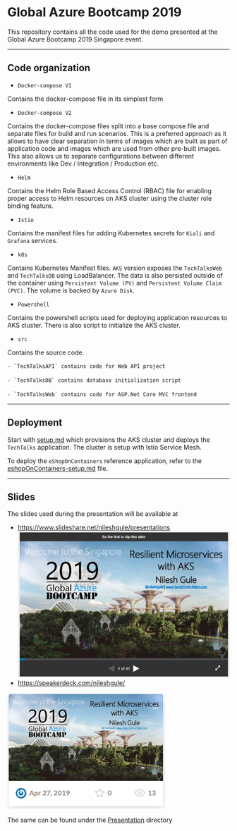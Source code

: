 # Global Azure Bootcamp 2019

This repository contains all the code used for the demo presented at the Global Azure Bootcamp 2019 Singapore event.

---

## Code organization

- `Docker-compose V1`

Contains the docker-compose file in its simplest form

- `Docker-compose V2`

Contains the docker-compose files split into a base compose file and separate files for build and run scenarios. This is a preferred approach as it allows to have clear separation in terms of images which are built as part of application code and images which are used from other pre-built images. This also allows us to separate configurations between different environments like Dev / Integration / Production etc.

- `Helm`

Contains the Helm Role Based Access Control (RBAC) file for enabling proper access to Helm resources on AKS cluster using the cluster role binding feature.

- `Istio`

Contains the manifest files for adding Kubernetes secrets for `Kiali` and `Grafana` services.

- `k8s`

Contains Kubernetes Manifest files. `AKS` version exposes the `TechTalksWeb` and `TechTalksDB` using LoadBalancer. The data is also persisted outside of the container using `Persistent Volume (PV)` and `Persistent Volume Claim (PVC)`. The volume is backed by `Azure Disk`.

- `Powershell`

Contains the powershell scripts used for deploying application resources to AKS cluster. There is also script to initialize the AKS cluster.

- `src`

Contains the source code.
    
    - `TechTalksAPI` contains code for Web API project

    - `TechTalksDB` contains database initialization script

    - `TechTalksWeb` contains code for ASP.Net Core MVC frontend

---

## Deployment

Start with [setup.md](setup.md) which provisions the AKS cluster and deploys the `TechTalks` application. The cluster is setup with Istio Service Mesh.

To deploy the `eShopOnContainers` reference application, refer to the [eshopOnContainers-setup.md](eshopOnContainers-setup.md) file.

---

## Slides

The slides used during the presentation will be available at
- https://www.slideshare.net/nileshgule/presentations
[![Slideshare](Presentation/Images/Slideshare.PNG)](http://bit.ly/GAB19SS)
- https://speakerdeck.com/nileshgule/

[![Speakerdeck](Presentation/Images/Speakerdeck.PNG)](http://bit.ly/GAB19SD)

The same can be found under the [Presentation](Presentation) directory